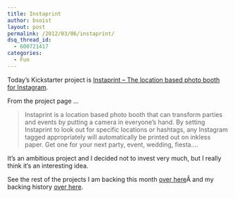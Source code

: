 ```yaml
---
title: Instaprint
author: bsoist
layout: post
permalink: /2012/03/06/instaprint/
dsq_thread_id:
  - 600721417
categories:
  - Fun
---
```

Today&#8217;s Kickstarter project is [Instaprint &#8211; The location based photo booth for Instagram][1]. 

From the project page &#8230;

> Instaprint is a location based photo booth that can transform parties and events by putting a camera in everyone&#8217;s hand. By setting Instaprint to look out for specific locations or hashtags, any Instagram tagged appropriately will automatically be printed out on inkless paper. Get one for your next party, event, wedding, fiesta&#8230;.

It&#8217;s an ambitious project and I decided not to invest very much, but I really think it&#8217;s an interesting idea.

See the rest of the projects I am backing this month [over here][2]Â and my backing history [over here][3].

 [1]: http://www.kickstarter.com/projects/breakfastny/instaprint-the-location-based-photo-booth-for-inst?ref=users
 [2]: http://whsjr.soistmann.com/oped/2012/03/01/kickstarter-my-new-obsession-and-12in12-for-march/
 [3]: http://www.kickstarter.com/profiles/bsoist/projects/backed